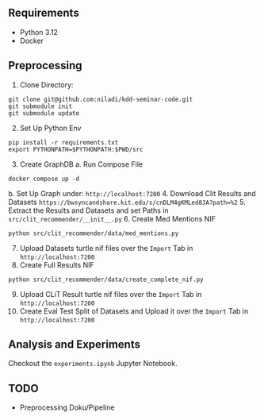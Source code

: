 ## Requirements
* Python 3.12
* Docker
 

## Preprocessing
1. Clone Directory:
```
git clone git@github.com:niladi/kdd-seminar-code.git
git submodule init 
git submodule update
```
2. Set Up Python Env
```
pip install -r requirements.txt
export PYTHONPATH=$PYTHONPATH:$PWD/src
``` 
3. Create GraphDB
a. Run Compose File
```
docker compose up -d 
```
b. Set Up Graph under: `http://localhost:7200`
4. Download Clit Results and Datasets `https://bwsyncandshare.kit.edu/s/cnDLM4gKMLed8JA?path=%2`
5. Extract the Results and Datasets and set Paths in `src/clit_recommender/__init__.py`
6. Create Med Mentions NIF
```
python src/clit_recommender/data/med_mentions.py
```
7. Upload Datasets turtle nif files over the `Import` Tab in `http://localhost:7200`
8. Create Full Results NIF
```
python src/clit_recommender/data/create_complete_nif.py
```
9. Upload CLiT Result turtle nif files over the `Import` Tab in `http://localhost:7200`
10. Create Eval Test Split of Datasets and Upload it over the `Import` Tab in `http://localhost:7200`

## Analysis and Experiments
Checkout the `experiments.ipynb` Jupyter Notebook.



## TODO 
* Preprocessing Doku/Pipeline

